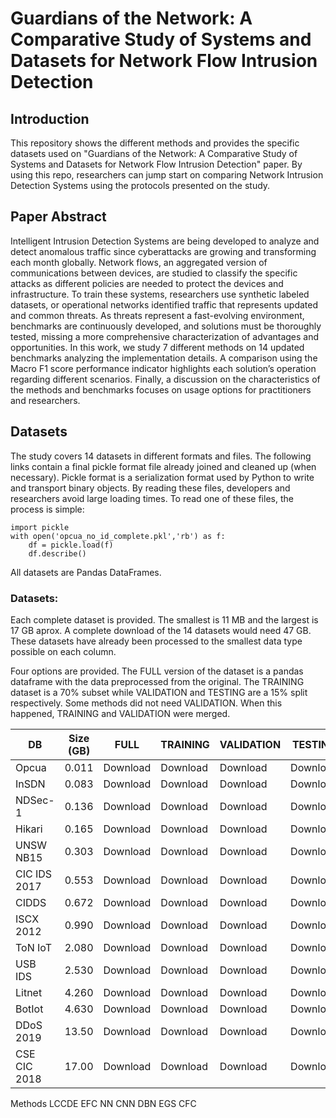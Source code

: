 # Guardians of the Network: A Comparative Study of Systems and Datasets for Network Flow Intrusion Detection


## Introduction
This repository shows the different methods and provides the specific datasets used on "Guardians of the Network: A Comparative Study of Systems and Datasets for Network Flow Intrusion Detection" paper. By using this repo, researchers can jump start on comparing Network Intrusion Detection Systems using the protocols presented on  the study.

## Paper Abstract
Intelligent Intrusion Detection Systems are being developed to analyze and detect anomalous traffic since cyberattacks are growing and transforming each month globally. Network flows, an aggregated version of communications between devices, are studied to classify the specific attacks as different policies are needed to protect the devices and infrastructure. To train these systems, researchers use synthetic labeled datasets, or operational networks identified traffic that represents updated and common threats. As threats represent a fast-evolving environment, benchmarks are continuously developed, and solutions must be thoroughly tested, missing a more comprehensive characterization of advantages and opportunities. In this work, we study 7 different methods on 14 updated benchmarks analyzing the implementation details. A comparison using the Macro F1 score performance indicator highlights each solution’s operation regarding different scenarios. Finally, a discussion on the characteristics of the methods and benchmarks focuses on usage options for practitioners and researchers.

## Datasets

The study covers 14 datasets in different formats and files. The following links contain a final pickle format file already joined and cleaned up (when necessary). Pickle format is a serialization format used by Python to write and transport binary objects. By reading these files, developers and researchers avoid large loading times. To read one of these files, the process is simple:

```
import pickle
with open('opcua_no_id_complete.pkl','rb') as f:
    df = pickle.load(f)
    df.describe()
```

All datasets are Pandas DataFrames. 

### Datasets:
Each complete dataset is provided. The smallest is 11 MB and the largest is 17 GB aprox. A complete download of the 14 datasets would need 47 GB. These datasets have already been processed to the smallest data type possible on each column. 

Four options are provided. The FULL version of the dataset is a pandas dataframe with the data preprocessed from the original. The TRAINING dataset is a 70% subset while VALIDATION and TESTING are a 15% split respectively. Some methods did not need VALIDATION. When this happened, TRAINING and VALIDATION were merged.


| DB           | Size (GB)    | FULL     | TRAINING | VALIDATION | TESTING  |
|--------------|--------------|----------|----------|------------|----------|
| Opcua        | 0.011        | Download | Download | Download   | Download |
| InSDN        | 0.083        | Download | Download | Download   | Download |
| NDSec-1      | 0.136        | Download | Download | Download   | Download |
| Hikari       | 0.165        | Download | Download | Download   | Download |
| UNSW NB15    | 0.303        | Download | Download | Download   | Download |
| CIC IDS 2017 | 0.553        | Download | Download | Download   | Download |
| CIDDS        | 0.672        | Download | Download | Download   | Download |
| ISCX 2012    | 0.990        | Download | Download | Download   | Download |
| ToN IoT      | 2.080        | Download | Download | Download   | Download |
| USB IDS      | 2.530        | Download | Download | Download   | Download |
| Litnet       | 4.260        | Download | Download | Download   | Download |
| BotIot       | 4.630        | Download | Download | Download   | Download |
| DDoS 2019    | 13.50        | Download | Download | Download   | Download |
| CSE CIC 2018 | 17.00        | Download | Download | Download   | Download |




Methods
LCCDE
EFC
NN
CNN
DBN
EGS
CFC
